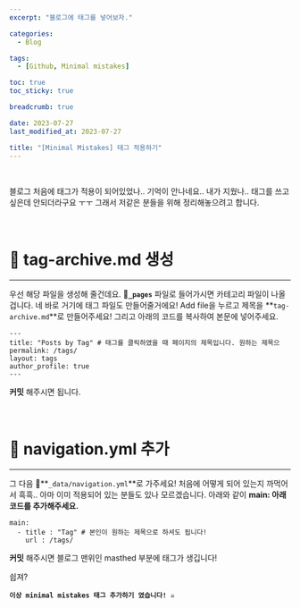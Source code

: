 ```yaml
---
excerpt: "블로그에 태그를 넣어보자."

categories:
  - Blog

tags:
  - [Github, Minimal mistakes]

toc: true
toc_sticky: true

breadcrumb: true

date: 2023-07-27
last_modified_at: 2023-07-27

title: "[Minimal Mistakes] 태그 적용하기"
---
```


<br>

블로그 처음에 태그가 적용이 되어있었나.. 기억이 안나네요.. 내가 지웠나.. 태그를 쓰고 싶은데 안되더라구요 ㅜㅜ 그래서 저같은 분들을 위해 정리해놓으려고 합니다.

<br>

# 📑 tag-archive.md 생성

---

우선 해당 파일을 생성해 줄건데요. 📂**`_pages`** 파일로 들어가시면 카테고리 파일이 나올겁니다. 네 바로 거기에 태그 파일도 만들어줄거에요! Add file을 누르고 제목을 **`tag-archive.md`**로 만들어주세요! 그리고 아래의 코드를 복사하여 본문에 넣어주세요.

```
---
title: "Posts by Tag" # 태그를 클릭하였을 때 페이지의 제목입니다. 원하는 제목으
permalink: /tags/
layout: tags
author_profile: true
---
```

**커밋** 해주시면 됩니다.

<br>

# 📑 navigation.yml 추가

---

그 다음 📑**`_data/navigation.yml`**로 가주세요! 처음에 어떻게 되어 있는지 까먹어서 흑흑.. 아마 이미 적용되어 있는 분들도 있나 모르겠습니다. 아래와 같이 **main: 아래 코드를 추가해주세요.**

```
main:
  - title : "Tag" # 본인이 원하는 제목으로 하셔도 됩니다!
    url : /tags/
```

**커밋** 해주시면 블로그 맨위인 masthed 부분에 태그가 생깁니다!

쉽져?

**`이상 minimal mistakes 태그 추가하기 였습니다! ☠️`**
